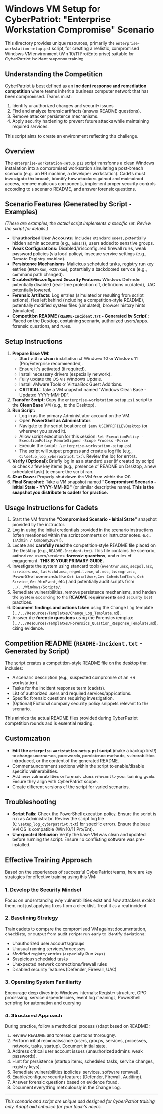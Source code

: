 # Windows VM Setup for CyberPatriot: "Enterprise Workstation Compromise" Scenario

This directory provides unique resources, primarily the `enterprise-workstation-setup.ps1` script, for creating a realistic, compromised Windows VM environment (Win 10/11 Pro/Enterprise) suitable for CyberPatriot incident response training.

## Understanding the Competition

CyberPatriot is best defined as an **incident response and remediation competition** where teams inherit a business computer network that has been compromised. Teams must:

1.  Identify unauthorized changes and security issues.
2.  Find and analyze forensic artifacts (answer README questions).
3.  Remove attacker persistence mechanisms.
4.  Apply security hardening to prevent future attacks while maintaining required services.

This script aims to create an environment reflecting this challenge.

## Overview

The `enterprise-workstation-setup.ps1` script transforms a clean Windows installation into a compromised workstation simulating a post-breach scenario (e.g., an HR machine, a developer workstation). Cadets must investigate the breach, identify how attackers gained and maintained access, remove malicious components, implement proper security controls according to a scenario README, and answer forensic questions.

## Scenario Features (Generated by Script - Examples)

*(These are examples; the actual script implements a specific set. Review the script for details.)*

-   **Unauthorized User Accounts:** Includes standard users, potentially hidden admin accounts (e.g., `adm1n$`), users added to sensitive groups.
-   **Weak Configurations:** Disabled/misconfigured firewall rules, weak password policies (via local policy), insecure service settings (e.g., Remote Registry enabled).
-   **Persistence Mechanisms:** Malicious scheduled tasks, registry run key entries (`HKLM\Run`, `HKCU\Run`), potentially a backdoored service (e.g., command path changed).
-   **Disabled/Misconfigured Security Features:** Windows Defender potentially disabled (real-time protection off, definitions outdated), UAC potentially lowered.
-   **Forensic Artifacts:** Log entries (simulated or resulting from script actions), files left behind (including a competition-style README), potentially modified system files (simulated), browser history hints (simulated).
-   **Competition README (`README-Incident.txt` - Generated by Script):** Placed on the Desktop, containing scenario, authorized users/apps, forensic questions, and rules.

## Setup Instructions

1.  **Prepare Base VM:**
    -   Start with a **clean** installation of Windows 10 or Windows 11 (Pro/Enterprise recommended).
    -   Ensure it's activated (if required).
    -   Install necessary drivers (especially network).
    -   Fully update the OS via Windows Update.
    -   Install VMware Tools or VirtualBox Guest Additions.
    -   **CRITICAL:** Take a VM snapshot named "Windows Clean Base - Updated YYYY-MM-DD".
2.  **Transfer Script:** Copy the `enterprise-workstation-setup.ps1` script to the **Clean Base** VM (e.g., to the Desktop).
3.  **Run Script:**
    -   Log in as the primary Administrator account on the VM.
    -   Open **PowerShell as Administrator**.
    -   Navigate to the script location: `cd $env:USERPROFILE\Desktop` (or wherever you saved it).
    -   Allow script execution for this session: `Set-ExecutionPolicy -ExecutionPolicy RemoteSigned -Scope Process -Force`
    -   Execute the script: `.\enterprise-workstation-setup.ps1`
    -   The script will output progress and create a log file (e.g., `C:\setup_log_cyberpatriot.txt`). Review the log for errors.
4.  **Verify (Optional):** Briefly log in as a standard user (if created by script) or check a few key items (e.g., presence of README on Desktop, a new scheduled task) to ensure the script ran.
5.  **Shut Down:** Properly shut down the VM from within the OS.
6.  **Final Snapshot:** Take a VM snapshot named **"Compromised Scenario - Initial State - YYYY-MM-DD"** (or similar descriptive name). **This is the snapshot you distribute to cadets for practice.**

## Usage Instructions for Cadets

1.  Start the VM from the **"Compromised Scenario - Initial State"** snapshot provided by the instructor.
2.  Log in using the initial credentials provided in the scenario instructions (often mentioned within the script comments or instructor notes, e.g., `ITAdmin / Company2024!`).
3.  Locate and **carefully read** the competition-style README file placed on the Desktop (e.g., `README-Incident.txt`). This file contains the scenario, authorized users/services, **forensic questions**, and rules of engagement. **THIS IS YOUR PRIMARY GUIDE.**
4.  Investigate the system using standard tools (`eventvwr.msc`, `secpol.msc`, `services.msc`, `taskschd.msc`, `regedit.exe`, `wf.msc`, `lusrmgr.msc`, PowerShell commands like `Get-LocalUser`, `Get-ScheduledTask`, `Get-Service`, `Get-WinEvent`, etc.) and potentially audit scripts from `../../Windows/Scripts/`.
5.  Remediate vulnerabilities, remove persistence mechanisms, and harden the system according to the **README requirements** and security best practices.
6.  **Document findings and actions taken** using the Change Log template (`../../Resources/Templates/Change_Log_Template.md`).
7.  Answer the **forensic questions** using the Forensics template (`../../Resources/Templates/Forensics_Question_Response_Template.md`), citing evidence.

## Competition README (`README-Incident.txt` - Generated by Script)

The script creates a competition-style README file on the desktop that includes:
-   A scenario description (e.g., suspected compromise of an HR workstation).
-   Tasks for the incident response team (cadets).
-   List of authorized users and required services/applications.
-   Specific forensic questions requiring investigation.
-   (Optional) Fictional company security policy snippets relevant to the scenario.

This mimics the actual README files provided during CyberPatriot competition rounds and is essential reading.

## Customization

-   **Edit the `enterprise-workstation-setup.ps1` script** (make a backup first!) to change usernames, passwords, persistence methods, vulnerabilities introduced, or the content of the generated README.
-   Comment/uncomment sections within the script to enable/disable specific vulnerabilities.
-   Add new vulnerabilities or forensic clues relevant to your training goals. Ensure they align with CyberPatriot scope.
-   Create different versions of the script for varied scenarios.

## Troubleshooting

-   **Script Fails:** Check the PowerShell execution policy. Ensure the script is run as Administrator. Review the script log file (`C:\setup_log_cyberpatriot.txt`) for specific errors. Ensure the base VM OS is compatible (Win 10/11 Pro/Ent).
-   **Unexpected Behavior:** Verify the base VM was clean and updated before running the script. Ensure no conflicting software was pre-installed.

## Effective Training Approach

Based on the experiences of successful CyberPatriot teams, here are key strategies for effective training using this VM:

### 1. Develop the Security Mindset
Focus on understanding *why* vulnerabilities exist and *how* attackers exploit them, not just applying fixes from a checklist. Treat it as a real incident.

### 2. Baselining Strategy
Train cadets to compare the compromised VM against documentation, checklists, or output from audit scripts run early to identify deviations:
-   Unauthorized user accounts/groups
-   Unusual running services/processes
-   Modified registry entries (especially Run keys)
-   Suspicious scheduled tasks
-   Unexpected network connections/firewall rules
-   Disabled security features (Defender, Firewall, UAC)

### 3. Operating System Familiarity
Encourage deep dives into Windows internals: Registry structure, GPO processing, service dependencies, event log meanings, PowerShell scripting for automation and querying.

### 4. Structured Approach
During practice, follow a methodical process (adapt based on README):
1.  Review README and forensic questions thoroughly.
2.  Perform initial reconnaissance (users, groups, services, processes, network, tasks, startup). Document initial state.
3.  Address critical user account issues (unauthorized admins, weak passwords).
4.  Hunt for persistence (startup items, scheduled tasks, service changes, registry keys).
5.  Remediate vulnerabilities (policies, services, software removal).
6.  Enable/configure security features (Defender, Firewall, Auditing).
7.  Answer forensic questions based on evidence found.
8.  Document everything meticulously in the Change Log.

---
*This scenario and script are unique and designed for CyberPatriot training only. Adapt and enhance for your team's needs.*
